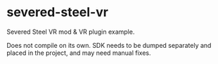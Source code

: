 # severed-steel-vr
Severed Steel VR mod & VR plugin example.

Does not compile on its own. SDK needs to be dumped separately and placed in the project, and may need manual fixes.
